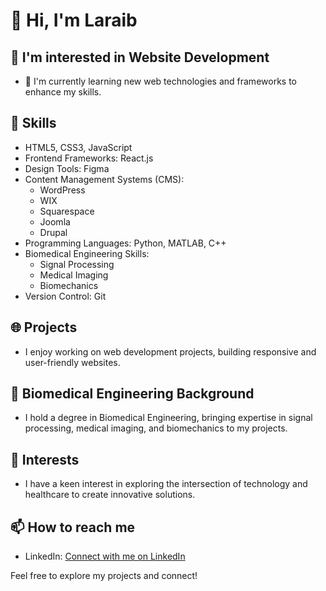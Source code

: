 # 👋 Hi, I'm Laraib

## 👀 I'm interested in Website Development

- 🌱 I'm currently learning new web technologies and frameworks to enhance my skills.

## 💼 Skills

- HTML5, CSS3, JavaScript
- Frontend Frameworks: React.js
- Design Tools: Figma
- Content Management Systems (CMS):
  - WordPress
  - WIX
  - Squarespace
  - Joomla
  - Drupal
- Programming Languages: Python, MATLAB, C++
- Biomedical Engineering Skills:
  - Signal Processing
  - Medical Imaging
  - Biomechanics
- Version Control: Git

## 🌐 Projects

- I enjoy working on web development projects, building responsive and user-friendly websites.

## 🏥 Biomedical Engineering Background

- I hold a degree in Biomedical Engineering, bringing expertise in signal processing, medical imaging, and biomechanics to my projects.

## 🤩 Interests

- I have a keen interest in exploring the intersection of technology and healthcare to create innovative solutions.

## 📫 How to reach me

- LinkedIn: [Connect with me on LinkedIn](https://www.linkedin.com/in/thelaraibmalik/)

Feel free to explore my projects and connect!

